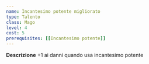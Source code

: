 ```yaml
---
name: Incantesimo potente migliorato
type: Talento
class: Mago
level: 4
cost: 5
prerequisites: [[Incantesimo potente]]
---
```


**Descrizione**
+1 ai danni quando usa incantesimo potente